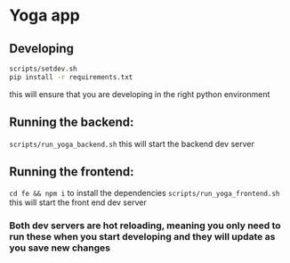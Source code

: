 # Yoga app

## Developing
``` sh
scripts/setdev.sh
pip install -r requirements.txt
```
this will ensure that you are developing in the right python environment

## Running the backend:
`scripts/run_yoga_backend.sh` this will start the backend dev server

## Running the frontend:
`cd fe && npm i` to install the dependencies
`scripts/run_yoga_frontend.sh` this will start the front end dev server

### Both dev servers are hot reloading, meaning you only need to run these when you start developing and they will update as you save new changes
